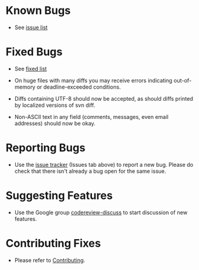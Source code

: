 # Known Bugs #

  * See [issue list](http://code.google.com/p/rietveld/issues/list)

# Fixed Bugs #

  * See [fixed list](http://code.google.com/p/rietveld/issues/list?can=1&q=status:Fixed)

  * On huge files with many diffs you may receive errors indicating out-of-memory or deadline-exceeded conditions.

  * Diffs containing UTF-8 should now be accepted, as should diffs printed by localized versions of svn diff.

  * Non-ASCII text in any field (comments, messages, even email addresses) should now be okay.

# Reporting Bugs #

  * Use the [issue tracker](http://code.google.com/p/rietveld/issues/list) (Issues tab above) to report a new bug.  Please do check that there isn't already a bug open for the same issue.

# Suggesting Features #

  * Use the Google group [codereview-discuss](http://groups.google.com/group/codereview-discuss) to start discussion of new features.

# Contributing Fixes #

  * Please refer to [Contributing](Contributing.md).